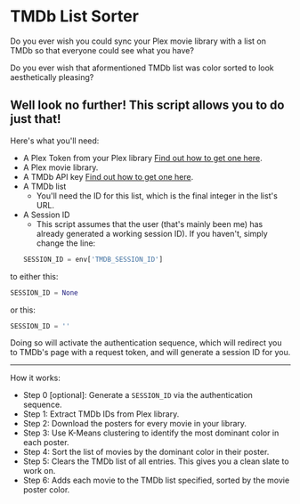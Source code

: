 # TMDb List Sorter

Do you ever wish you could sync your Plex movie library with a list on TMDb so that everyone could see what you have?

Do you ever wish that aformentioned TMDb list was color sorted to look aesthetically pleasing?

Well look no further! This script allows you to do just that!
---
Here's what you'll need:
- A Plex Token from your Plex library [Find out how to get one here](https://support.plex.tv/articles/204059436-finding-an-authentication-token-x-plex-token/).
- A Plex movie library.
- A TMDb API key [Find out how to get one here](https://developers.themoviedb.org/3/getting-started/introduction).
- A TMDb list
    - You'll need the ID for this list, which is the final integer in the list's URL.
- A Session ID
    - This script assumes that the user (that's mainly been me) has already generated a working session ID). If you haven't, simply change the line:
    ```python
    SESSION_ID = env['TMDB_SESSION_ID']
    ```
to either this:
```python
SESSION_ID = None
```
or this:
```python
SESSION_ID = ''
```

Doing so will activate the authentication sequence, which will redirect you to TMDb's page with a request token, and will generate a session ID for you.

---
How it works:

- Step 0 [optional]: Generate a `SESSION_ID` via the authentication sequence.
- Step 1: Extract TMDb IDs from Plex library.
- Step 2: Download the posters for every movie in your library.
- Step 3: Use K-Means clustering to identify the most dominant color in each poster.
- Step 4: Sort the list of movies by the dominant color in their poster.
- Step 5: Clears the TMDb list of all entries. This gives you a clean slate to work on.
- Step 6: Adds each movie to the TMDb list specified, sorted by the movie poster color.
